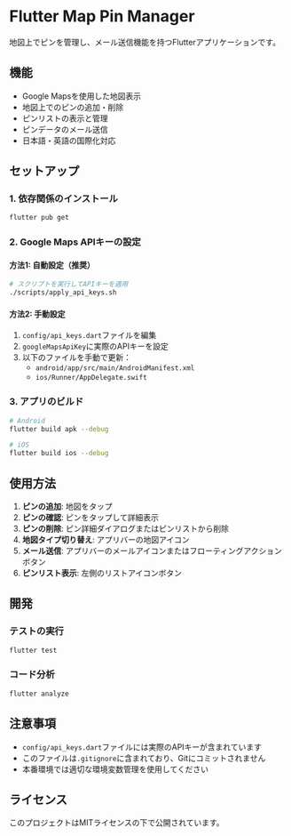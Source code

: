 # Flutter Map Pin Manager

地図上でピンを管理し、メール送信機能を持つFlutterアプリケーションです。

## 機能

- Google Mapsを使用した地図表示
- 地図上でのピンの追加・削除
- ピンリストの表示と管理
- ピンデータのメール送信
- 日本語・英語の国際化対応

## セットアップ

### 1. 依存関係のインストール

```bash
flutter pub get
```

### 2. Google Maps APIキーの設定

#### 方法1: 自動設定（推奨）

```bash
# スクリプトを実行してAPIキーを適用
./scripts/apply_api_keys.sh
```

#### 方法2: 手動設定

1. `config/api_keys.dart`ファイルを編集
2. `googleMapsApiKey`に実際のAPIキーを設定
3. 以下のファイルを手動で更新：
   - `android/app/src/main/AndroidManifest.xml`
   - `ios/Runner/AppDelegate.swift`

### 3. アプリのビルド

```bash
# Android
flutter build apk --debug

# iOS
flutter build ios --debug
```

## 使用方法

1. **ピンの追加**: 地図をタップ
2. **ピンの確認**: ピンをタップして詳細表示
3. **ピンの削除**: ピン詳細ダイアログまたはピンリストから削除
4. **地図タイプ切り替え**: アプリバーの地図アイコン
5. **メール送信**: アプリバーのメールアイコンまたはフローティングアクションボタン
6. **ピンリスト表示**: 左側のリストアイコンボタン

## 開発

### テストの実行

```bash
flutter test
```

### コード分析

```bash
flutter analyze
```

## 注意事項

- `config/api_keys.dart`ファイルには実際のAPIキーが含まれています
- このファイルは`.gitignore`に含まれており、Gitにコミットされません
- 本番環境では適切な環境変数管理を使用してください

## ライセンス

このプロジェクトはMITライセンスの下で公開されています。
